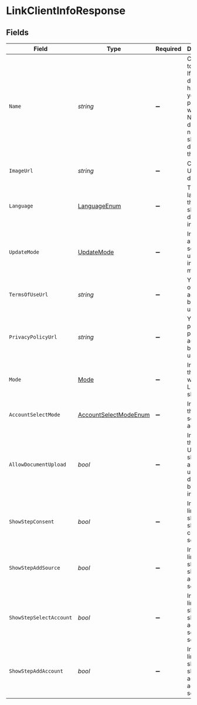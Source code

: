# LinkClientInfoResponse


## Fields

| Field                                                                                                                                           | Type                                                                                                                                            | Required                                                                                                                                        | Description                                                                                                                                     |
| ----------------------------------------------------------------------------------------------------------------------------------------------- | ----------------------------------------------------------------------------------------------------------------------------------------------- | ----------------------------------------------------------------------------------------------------------------------------------------------- | ----------------------------------------------------------------------------------------------------------------------------------------------- |
| `Name`                                                                                                                                          | *string*                                                                                                                                        | :heavy_minus_sign:                                                                                                                              | Client name to display. If the client did not set his name yet, this property will be NULL and a default name should be displayed in that case. |
| `ImageUrl`                                                                                                                                      | *string*                                                                                                                                        | :heavy_minus_sign:                                                                                                                              | Client logo URL to display.                                                                                                                     |
| `Language`                                                                                                                                      | [LanguageEnum](../../Models/Components/LanguageEnum.md)                                                                                         | :heavy_minus_sign:                                                                                                                              | The language that Link should be displayed in.                                                                                                  |
| `UpdateMode`                                                                                                                                    | [UpdateMode](../../Models/Components/UpdateMode.md)                                                                                             | :heavy_minus_sign:                                                                                                                              | Information about the source, if using Link in Update mode.                                                                                     |
| `TermsOfUseUrl`                                                                                                                                 | *string*                                                                                                                                        | :heavy_minus_sign:                                                                                                                              | Your terms of use to be accepted by the end-user                                                                                                |
| `PrivacyPolicyUrl`                                                                                                                              | *string*                                                                                                                                        | :heavy_minus_sign:                                                                                                                              | Your privacy policy to be accepted by the end-user                                                                                              |
| `Mode`                                                                                                                                          | [Mode](../../Models/Components/Mode.md)                                                                                                         | :heavy_minus_sign:                                                                                                                              | Indicates the mode in which the Link widget should run                                                                                          |
| `AccountSelectMode`                                                                                                                             | [AccountSelectModeEnum](../../Models/Components/AccountSelectModeEnum.md)                                                                       | :heavy_minus_sign:                                                                                                                              | Indicates the mode to select accounts                                                                                                           |
| `AllowDocumentUpload`                                                                                                                           | *bool*                                                                                                                                          | :heavy_minus_sign:                                                                                                                              | Indicates if the Link User should be able to upload documents by himself in Link                                                                |
| `ShowStepConsent`                                                                                                                               | *bool*                                                                                                                                          | :heavy_minus_sign:                                                                                                                              | Indicates if link widget should show the consent screen                                                                                         |
| `ShowStepAddSource`                                                                                                                             | *bool*                                                                                                                                          | :heavy_minus_sign:                                                                                                                              | Indicates if link widget should show the add source screen                                                                                      |
| `ShowStepSelectAccount`                                                                                                                         | *bool*                                                                                                                                          | :heavy_minus_sign:                                                                                                                              | Indicates if link widget should show the account selection screen                                                                               |
| `ShowStepAddAccount`                                                                                                                            | *bool*                                                                                                                                          | :heavy_minus_sign:                                                                                                                              | Indicates if link widget should show the add account screen                                                                                     |